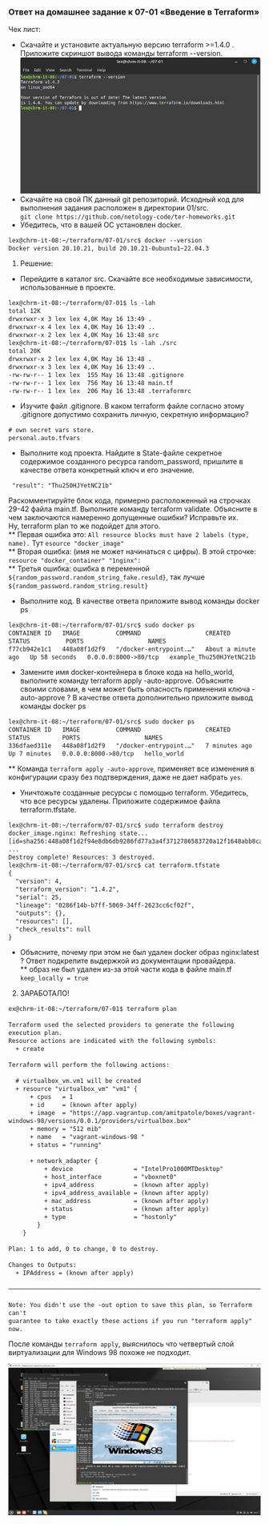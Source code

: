  ### Ответ на домашнее задание к 07-01 «Введение в Terraform»

Чек лист:
* Скачайте и установите актуальную версию terraform >=1.4.0 . Приложите скриншот вывода команды terraform --version.  
![Скрин](img/01-01.jpg)
* Скачайте на свой ПК данный git репозиторий. Исходный код для выполнения задания расположен в директории 01/src.  
`git clone https://github.com/netology-code/ter-homeworks.git`
* Убедитесь, что в вашей ОС установлен docker.
```commandline
lex@chrm-it-08:~/terraform/07-01/src$ docker --version
Docker version 20.10.21, build 20.10.21-0ubuntu1~22.04.3
```

1. Решение:   
* Перейдите в каталог src. Скачайте все необходимые зависимости, использованные в проекте.  
```commandline
lex@chrm-it-08:~/terraform/07-01$ ls -lah
total 12K
drwxrwxr-x 3 lex lex 4,0K May 16 13:49 .
drwxrwxr-x 4 lex lex 4,0K May 16 13:49 ..
drwxrwxr-x 2 lex lex 4,0K May 16 13:48 src
lex@chrm-it-08:~/terraform/07-01$ ls -lah ./src
total 20K
drwxrwxr-x 2 lex lex 4,0K May 16 13:48 .
drwxrwxr-x 3 lex lex 4,0K May 16 13:49 ..
-rw-rw-r-- 1 lex lex  155 May 16 13:48 .gitignore
-rw-rw-r-- 1 lex lex  756 May 16 13:48 main.tf
-rw-rw-r-- 1 lex lex  206 May 16 13:48 .terraformrc

```
* Изучите файл .gitignore. В каком terraform файле согласно этому .gitignore допустимо сохранить личную, секретную информацию?  
```
# own secret vars store.  
personal.auto.tfvars
``` 
* Выполните код проекта. Найдите в State-файле секретное содержимое созданного ресурса random_password, пришлите в качестве ответа конкретный ключ и его значение.  
```commandline
 "result": "Thu250HJYetNC21b"
```
Раскомментируйте блок кода, примерно расположенный на строчках 29-42 файла main.tf. Выполните команду terraform validate. Объясните в чем заключаются намеренно допущенные ошибки? Исправьте их.  
Ну, terraform plan то же подойдет для этого.   
** Первая ошибка это:  `All resource blocks must have 2 labels (type, name).` Тут `esource "docker_image"`  
** Вторая ошибка: (имя не может начинаться с цифры). В этой строчке: `resource "docker_container" "1nginx":`  
** Третья ошибка: ошибка в переменной `${random_password.random_string_fake.resuld}`, так лучше `${random_password.random_string.result}`    

* Выполните код. В качестве ответа приложите вывод команды docker ps  
```commandline
lex@chrm-it-08:~/terraform/07-01/src$ sudo docker ps
CONTAINER ID   IMAGE          COMMAND                  CREATED              STATUS          PORTS                  NAMES
f77cb942e1c1   448a08f1d2f9   "/docker-entrypoint.…"   About a minute ago   Up 58 seconds   0.0.0.0:8000->80/tcp   example_Thu250HJYetNC21b

```
* Замените имя docker-контейнера в блоке кода на hello_world, выполните команду terraform apply -auto-approve. Объясните своими словами, в чем может быть опасность применения ключа -auto-approve ? В качестве ответа дополнительно приложите вывод команды docker ps
```commandline
lex@chrm-it-08:~/terraform/07-01/src$ sudo docker ps
CONTAINER ID   IMAGE          COMMAND                  CREATED         STATUS         PORTS                  NAMES
336dfaed311e   448a08f1d2f9   "/docker-entrypoint.…"   7 minutes ago   Up 7 minutes   0.0.0.0:8000->80/tcp   hello_world

```  
** Команда `terraform apply -auto-approve`, применяет все изменения в конфигурации сразу без подтверждения, даже не дает набрать `yes`.
* Уничтожьте созданные ресурсы с помощью terraform. Убедитесь, что все ресурсы удалены. Приложите содержимое файла terraform.tfstate.
```commandline
lex@chrm-it-08:~/terraform/07-01/src$ sudo terraform destroy
docker_image.nginx: Refreshing state... [id=sha256:448a08f1d2f94e8db6db9286fd77a3a4f3712786583720a12f1648abb8cace25nginx:latest]
...
Destroy complete! Resources: 3 destroyed.
lex@chrm-it-08:~/terraform/07-01/src$ cat terraform.tfstate
{
  "version": 4,
  "terraform_version": "1.4.2",
  "serial": 25,
  "lineage": "0286f14b-b7ff-5069-34ff-2623cc6cf02f",
  "outputs": {},
  "resources": [],
  "check_results": null
}

```
* Объясните, почему при этом не был удален docker образ nginx:latest ? Ответ подкрепите выдержкой из документации провайдера.  
** образ не был удален из-за этой части кода в файле main.tf `keep_locally = true`

2. ЗАРАБОТАЛО!
```commandline
ex@chrm-it-08:~/terraform/07-01$ terraform plan

Terraform used the selected providers to generate the following execution plan.
Resource actions are indicated with the following symbols:
  + create

Terraform will perform the following actions:

  # virtualbox_vm.vm1 will be created
  + resource "virtualbox_vm" "vm1" {
      + cpus   = 1
      + id     = (known after apply)
      + image  = "https://app.vagrantup.com/amitpatole/boxes/vagrant-windows-98/versions/0.0.1/providers/virtualbox.box"
      + memory = "512 mib"
      + name   = "vagrant-windows-98 "
      + status = "running"

      + network_adapter {
          + device                 = "IntelPro1000MTDesktop"
          + host_interface         = "vboxnet0"
          + ipv4_address           = (known after apply)
          + ipv4_address_available = (known after apply)
          + mac_address            = (known after apply)
          + status                 = (known after apply)
          + type                   = "hostonly"
        }
    }

Plan: 1 to add, 0 to change, 0 to destroy.

Changes to Outputs:
  + IPAddress = (known after apply)

───────────────────────────────────────────────────────────────────────────────

Note: You didn't use the -out option to save this plan, so Terraform can't
guarantee to take exactly these actions if you run "terraform apply" now.

```
После команды `terraform apply`, выяснилось что четвертый слой виртуализации для Windows 98 похоже не подходит.

![Скрин](img/02-01.jpg)